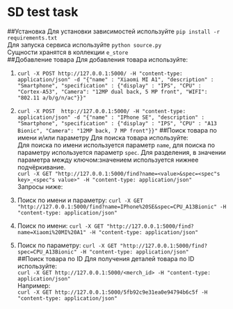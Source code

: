 # SD test task
##Установка
Для установки зависимостей используйте
```pip install -r requirements.txt```  
Для запуска сервиса используйте ```python source.py```  
Сущности хранятся в коллекции ```e_store```  
##Добавление товара
Для добавления товара используйте:  
1) ```curl -X POST http://127.0.0.1:5000/ -H "content-type: application/json" -d "{"name" : "Xiaomi MI A1", "description" : "Smartphone", "specification" : {"display" : "IPS", "CPU" : "Cortex-A53", "Camera": "12MP dual back, 5 MP front", "WIFI": "802.11 a/b/g/n/ac"}}"```
  
2) ```curl -X POST  http://127.0.0.1:5000/ -H "content-type: application/json" -d "{"name" : "IPhone SE", "description" : "Smartphone", "specification" : {"display" : "IPS", "CPU" : "A13 Bionic", "Camera": "12MP back, 7 MP front"}}"```
##Поиск товара по имени и/или параметру
Для поиска товара используйте:  
Для поиска по имени используется параметр ```name```, для поиска по параметру используется параметр ```spec```. 
Для разделения, в значении параметра между ключом:значением используется нижнее подчёркивание.  
```curl -X GET "http://127.0.0.1:5000/find?name=<value>&spec=<spec"s key>_<spec"s value>" -H "content-type: application/json"```  
Запросы ниже: 
1) Поиск по имени и параметру: ```curl -X GET "http://127.0.0.1:5000/find?name=IPhone%20SE&spec=CPU_A13Bionic" -H "content-type: application/json"```
2) Поиск по имени: ```curl -X GET "http://127.0.0.1:5000/find?name=Xiaomi%20MI%20A1" -H "content-type: application/json"```
3) Поиск по параметру: ```curl -X GET "http://127.0.0.1:5000/find?spec=CPU_A13Bionic" -H "content-type: application/json"```  
##Поиск товара по ID
Для получения деталей товара по ID используйте:  
```curl -X GET http://127.0.0.1:5000/<merch_id> -H "content-type: application/json"```  
Например:  
```curl -X GET http://127.0.0.1:5000/5fb92c9e31ea0e94794b6c5f -H "content-type: application/json"```
